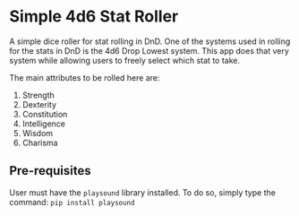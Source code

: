 # Simple 4d6 Stat Roller

A simple dice roller for stat rolling in DnD. One of the systems used in rolling for the stats in DnD is the 4d6 Drop Lowest system. This app does that very system while allowing users to freely select which stat to take.

The main attributes to be rolled here are:

1. Strength
2. Dexterity
3. Constitution
4. Intelligence
5. Wisdom
6. Charisma

## Pre-requisites

User must have the `playsound` library installed. To do so, simply type the command:
`pip install playsound`
